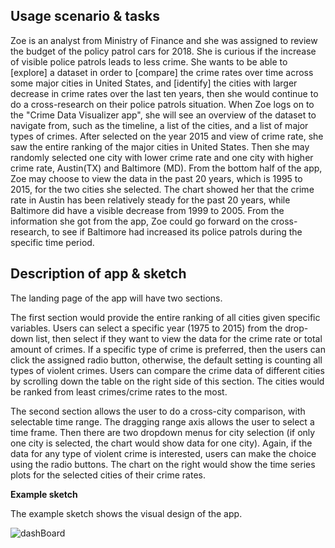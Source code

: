 ## Usage scenario & tasks

Zoe is an analyst from Ministry of Finance and she was assigned to review the budget of the policy patrol cars for 2018. She is curious if the increase of visible police patrols leads to less crime. She wants to be able to [explore] a dataset in order to [compare] the crime rates over time across some major cities in United States, and [identify] the cities with larger decrease in crime rates over the last ten years, then she would continue to do a cross-research on their police patrols situation. When Zoe logs on to the "Crime Data Visualizer app", she will see an overview of the dataset to navigate from, such as the timeline, a list of the cities, and a list of major types of crimes. After selected on the year 2015 and view of crime rate, she saw the entire ranking of the major cities in United States. Then she may randomly selected one city with lower crime rate and one city with higher crime rate, Austin(TX) and Baltimore (MD). From the bottom half of the app, Zoe may choose to view the data in the past 20 years, which is 1995 to 2015, for the two cities she selected. The chart showed her that the crime rate in Austin has been relatively steady for the past 20 years, while Baltimore did have a visible decrease from 1999 to 2005. From the information she got from the app, Zoe could go forward on the cross-research, to see if Baltimore had increased its police patrols during the specific time period.


## Description of app & sketch

The landing page of the app will have two sections.

The first section would provide the entire ranking of all cities given specific variables. Users can select a specific year (1975 to 2015) from the drop-down list, then select if they want to view the data for the crime rate or total amount of crimes. If a specific type of crime is preferred, then the users can click the assigned radio button, otherwise, the default setting is counting all types of violent crimes. Users can compare the crime data of different cities by scrolling down the table on the right side of this section. The cities would be ranked from least crimes/crime rates to the most.

The second section allows the user to do a cross-city comparison, with selectable time range. The dragging range axis allows the user to select a time frame. Then there are two dropdown menus for city selection (if only one city is selected, the chart would show data for one city). Again, if the data for any type of violent crime is interested, users can make the choice using the radio buttons. The chart on the right would show the time series plots for the selected cities of their crime rates.

**Example sketch**

The example sketch shows the visual design of the app.

![dashBoard](appSketch.png)

